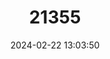 ---
title: "21355"
category: "Neotamias palmeri"
draft: false
date: 2024-02-22 13:03:50
languages:
  English: ["Palmer's Chipmunk"]
---